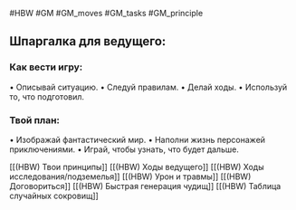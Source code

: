 #HBW #GM #GM_moves #GM_tasks #GM_principle 

## **Шпаргалка для ведущего:**

### **Как вести игру:**
• Описывай ситуацию. 
• Следуй правилам. 
• Делай ходы. 
• Используй то, что подготовил. 

### **Твой план**:
• Изображай фантастический мир. 
• Наполни жизнь персонажей приключениями. 
• Играй, чтобы узнать, что будет дальше.

[[(HBW) Твои принципы]]
[[(HBW) Ходы ведущего]]
[[(HBW) Ходы исследования/подземелья]]
[[(HBW) Урон и травмы]]
[[(HBW) Договориться]]
[[(HBW) Быстрая генерация чудищ]]
[[(HBW) Таблица случайных сокровищ]]